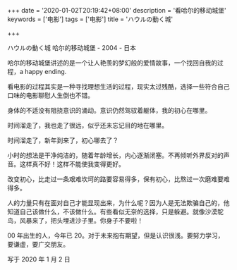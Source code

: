 +++
date = '2020-01-02T20:19:42+08:00'
description = '看哈尔的移动城堡'
keywords = ['电影']
tags = ['电影']
title = 'ハウルの動く城'

+++

ハウルの動く城 哈尔的移动城堡 - 2004 - 日本

哈尔的移动城堡讲述的是一个让人艳羡的梦幻般的爱情故事，一个找回自我的过程，a happy ending.

看电影的过程其实是一种寻找理想生活的过程，现实太过残酷，选择一些符合自己口味的电影聊慰人生倒也不错。

身体的不适没有阻挠意识的涌动。意识仍然驾驭着躯体，我的初心在哪里。

时间溜走了，我也走了很远，似乎还未忘记目的地在哪里。

时间溜走了，新年到来了，初心哪去了？

小时的想法是干净纯洁的，随着年龄增长，内心逐渐闭塞。不再倾听外界反对的声音。这样真不好！这样不能使我变得更好。

改变初心，比走过一条艰难坎坷的路要容易得多，保有初心，比熬过一次磨难要难得多。

人的力量只有在面对自己才能显现出来，为什么呢？因为人是无法欺骗自己的，他知道自己该做什么，不该做什么。有些看似无奈的选择，只是躲避。就像沙漠鸵鸟，风暴来了，把头埋进沙子里。你身子不要啦！

00 年出生的人，今年已 20。对于未来抱有期望，但是认识很浅。要努力学习，要谦虚，要广交朋友。

写于 2020 年 1 月 2 日
